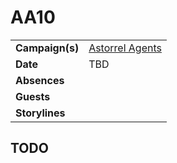 # AA10

|||
| --- | --- |
| **Campaign(s)** | [Astorrel Agents](../campaigns/astorrel-agents.md) | session.2
| **Date** | TBD |
| **Absences** | |
| **Guests** | |
| **Storylines** | |

## TODO
